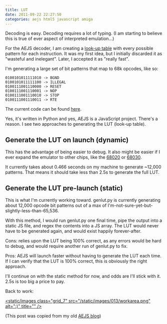 ```yaml
---
title: LUT
date: 2011-09-22 22:27:50
categories: aejs html5 javascript amiga
---
```


Decoding is easy. Decoding requires a lot of typing. (I am starting to believe this is true of ever aspect of interpreted emulation...)


For the AEJS decoder, I am creating a [look-up table](http://en.wikipedia.org/wiki/Lookup_table) with every possible pattern for each instruction. It was my first idea, but I initially discarded it as "wasteful and inelegant". Later, I accepted it as "really fast".


I'm generating a large set of bit patterns that map to 68k opcodes, like so:

    0100101011111010 -> BGND
    0100101011111100 -> ILLEGAL
    0100111001110000 -> RESET
    0100111001110001 -> NOP
    0100111001110010 -> STOP
    0100111001110011 -> RTE

The current code can be found [here](https://github.com/mwcz/AEJS/blob/master/src/genlut.py).


Yes, it's written in Python and yes, AEJS is a JavaScript project.  There's a reason.  I see two approaches to generating the LUT (look-up table).


Generate the LUT on launch (dynamic)
------------------------------------


This has the advantage of being easier to debug.  It also might be easier if I ever expand the emulator to other chips, like the [68020](http://en.wikipedia.org/wiki/Motorola_68020) or [68030](http://en.wikipedia.org/wiki/Motorola_68030).


It currently takes about 0.466 seconds on my machine to generate ~12,000 patterns.  That means it should take less than 2.5s to generate the full LUT.



Generate the LUT pre-launch (static)
------------------------------------

This is what I'm currently working toward.  genlut.py is currently generating about 12,000 opcode bit patterns out of a max of I'm-not-sure-yet-but-slightly-less-than-65,536.

With this method, I would run genlut.py one final time, pipe the output into a static JS file, and regex the contents into a JS array.  The LUT would never have to be generated again, and would exist happily forever-after.

Cons: relies upon the LUT being 100% correct, as any errors would be hard to debug, and would require another run of genlut.py to fix.

Pros: AEJS will launch faster without having to generate the LUT each time.  If I can verify that the LUT is 100% correct, this is obviously the right approach.

I'll continue on with the static method for now, and odds are I'll stick with it.   2.5s is too big a price to pay.


Back to work:

[<static/images class="grid_7" src="/static/images/013/workarea.png" alt=":)" title="" />](/static/images/013/workarea.png)
<div class="clear"></div>

(This post was copied from my old [AEJS blog](http://aejs.blogspot.com/))
